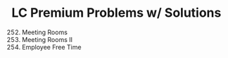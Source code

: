 # LC Premium Problems w/ Solutions
252. Meeting Rooms
253. Meeting Rooms II
759. Employee Free Time

